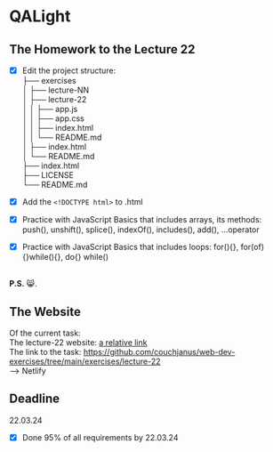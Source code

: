 # QALight
## The Homework to the Lecture 22

- [x] Edit the project structure:<br>
├── exercises<br>
│   ├── lecture-NN<br>
│   ├── lecture-22<br>
│   │   ├── app.js<br>
│   │   ├── app.css<br>
│   │   ├── index.html<br>
│   │   └── README.md<br>
│   ├── index.html <br>
│   └── README.md<br>
├── index.html<br>
├── LICENSE<br>
└── README.md<br>

- [x] Add the `<!DOCTYPE html>` to .html<br>
- [x] Practice with JavaScript Basics that includes arrays, its methods: push(), unshift(), splice(), indexOf(), includes(), add(), ...operator
- [x] Practice with JavaScript Basics that includes loops: for(){}, for(of){}while(){}, do{} while()
<br><br>

**P.S.** 😸.

## The Website
Of the current task: <br>
The lecture-22 website: [a relative link](./index.html)<br>
The link to the task: https://github.com/couchjanus/web-dev-exercises/tree/main/exercises/lecture-22
<br />
--> Netlify

## Deadline
22.03.24 <br />

- [x] Done 95% of all requirements by 22.03.24